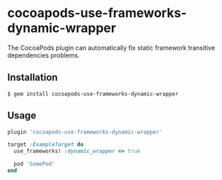 # cocoapods-use-frameworks-dynamic-wrapper

The CocoaPods plugin can automatically fix static framework transitive dependencies problems.

## Installation

    $ gem install cocoapods-use-frameworks-dynamic-wrapper

## Usage

```ruby
plugin 'cocoapods-use-frameworks-dynamic-wrapper'

target :ExampleTarget do
  use_frameworks! :dynamic_wrapper => true

  pod 'SomePod'
end
```

